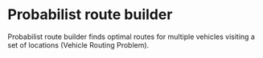 # Probabilist route builder
Probabilist route builder finds optimal routes for multiple vehicles visiting a set of locations (Vehicle Routing Problem).
